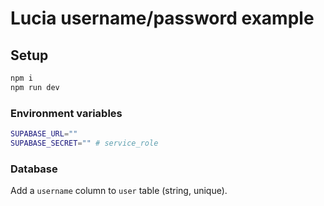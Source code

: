 # Lucia username/password example

## Setup

```bash
npm i
npm run dev
```

### Environment variables

```bash
SUPABASE_URL=""
SUPABASE_SECRET="" # service_role
```

### Database

Add a `username` column to `user` table (string, unique).